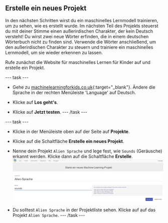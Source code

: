 ## Erstelle ein neues Projekt
In den nächsten Schritten wirst du ein maschinelles Lernmodell trainieren, um zu sehen, wie es erstellt wurde. Im nächsten Teil des Projekts steuerst du mit deiner Stimme einen außerirdischen Charakter, der kein Deutsch versteht! Du wirst zwei neue Wörter erfinden, die in einem deutschen Wörterbuch nicht zu finden sind. Verwende die Wörter anschließend, um den außerirdischen Charakter zu steuern und trainiere ein maschinelles Lernmodell, um sie wieder erkennen zu lassen.

Rufe zunächst die Website für maschinelles Lernen für Kinder auf und erstelle ein Projekt.

--- task ---
+ Gehe zu [machinelearningforkids.co.uk](https://machinelearningforkids.co.uk/){:target="_blank"}. Ändere die Sprache in der rechten Menüleiste 'Language' auf Deutsch.

+ Klicke auf **Los geht's**.

+ Klicke auf **Jetzt testen**. --- /task ---

--- task ---
+ Klicke in der Menüleiste oben auf der Seite auf **Projekte**.

+ Klicke auf die Schaltfläche **Erstelle ein neues Projekt**.

+ Nenne dein Projekt `Alien Sprache` und lege fest, wie `Sounds` (Geräusche) erkannt werden. Klicke dann auf die Schaltfläche **Erstelle**. ![Ein Projekt erstellen](images/create.png)

+ Du solltest `Alien Sprache` in der Projektliste sehen. Klicke auf auf das Projekt `Alien Sprache`. --- /task ---
